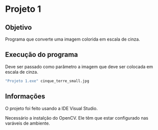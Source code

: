 # Projeto 1

## Objetivo

Programa que converte uma imagem colorida em escala de cinza.

## Execução do programa

Deve ser passado como parâmetro a imagem que deve ser colocada em escala de cinza.

```cmd
"Projeto 1.exe" cinque_terre_small.jpg
```

## Informações

O projeto foi feito usando a IDE Visual Studio.

Necessário a instalção do OpenCV. Ele têm que estar configurado nas varáveis de ambiente.